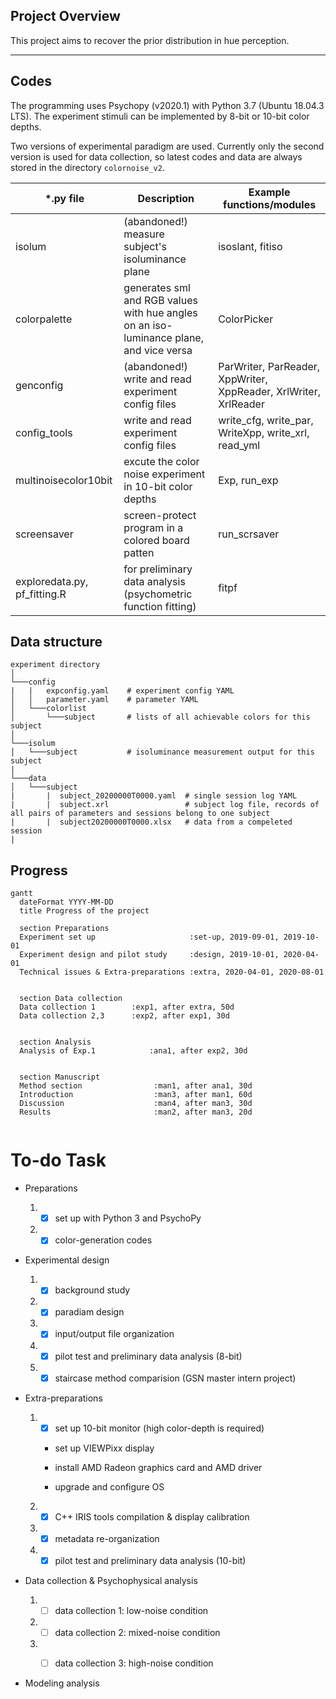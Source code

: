 ## Project Overview
This project aims to recover the prior distribution in hue perception. 

---

## Codes
The programming uses Psychopy (v2020.1) with Python 3.7 (Ubuntu 18.04.3 LTS).
The experiment stimuli can be implemented by 8-bit or 10-bit color depths.  

Two versions of experimental paradigm are used. Currently only the second version is used for data collection, so latest codes and data are always stored in the directory `colornoise_v2`.

| *.py file | Description | Example functions/modules |
| --- | --- | --- |
| isolum | (abandoned!) measure subject's isoluminance plane | isoslant, fitiso |
| colorpalette | generates sml and RGB values with hue angles on an iso-luminance plane, and vice versa | ColorPicker|
| genconfig | (abandoned!) write and read experiment config files | ParWriter, ParReader, XppWriter, XppReader, XrlWriter, XrlReader |
| config_tools | write and read experiment config files | write_cfg, write_par, WriteXpp, write_xrl, read_yml |
| multinoisecolor10bit | excute the color noise experiment in 10-bit color depths| Exp, run_exp |
| screensaver | screen-protect program in a colored board patten | run_scrsaver |
| exploredata.py, pf_fitting.R | for preliminary data analysis (psychometric function fitting) | fitpf |

## Data structure
```
experiment directory 
│
└───config
|   |   expconfig.yaml    # experiment config YAML
│   │   parameter.yaml    # parameter YAML
│   └───colorlist         
│       └───subject       # lists of all achievable colors for this subject
│ 
└───isolum  
│   └───subject           # isoluminance measurement output for this subject
|
└───data
│   └───subject
|       |  subject_20200000T0000.yaml  # single session log YAML
|       |  subject.xrl                 # subject log file, records of all pairs of parameters and sessions belong to one subject 
|       |  subject20200000T0000.xlsx   # data from a compeleted session
|
```

## Progress


```mermaid
gantt
  dateFormat YYYY-MM-DD
  title Progress of the project
  
  section Preparations
  Experiment set up                     :set-up, 2019-09-01, 2019-10-01
  Experiment design and pilot study     :design, 2019-10-01, 2020-04-01
  Technical issues & Extra-preparations :extra, 2020-04-01, 2020-08-01
  

  section Data collection
  Data collection 1        :exp1, after extra, 50d
  Data collection 2,3      :exp2, after exp1, 30d
  

  section Analysis
  Analysis of Exp.1            :ana1, after exp2, 30d


  section Manuscript
  Method section                :man1, after ana1, 30d
  Introduction                  :man3, after man1, 60d
  Discussion                    :man4, after man3, 30d
  Results                       :man2, after man3, 20d
  
```

# To-do Task

* Preparations

    1. * [x]    set up with Python 3 and PsychoPy

    2. * [x]    color-generation codes 

* Experimental design

    1. * [x]    background study

    2. * [x]    paradiam design
    
    3. * [x]    input/output file organization
    
    4. * [x]    pilot test and preliminary data analysis (8-bit)
    
    5. * [x]    staircase method comparision (GSN master intern project)

* Extra-preparations

    1. * [x]    set up 10-bit monitor (high color-depth is required)
    
        - set up VIEWPixx display
        
        - install AMD Radeon graphics card and AMD driver
        
        - upgrade and configure OS
        
    2. * [x]    C++ IRIS tools compilation & display calibration
    
    3. * [x]    metadata re-organization
    
    4. * [x]    pilot test and preliminary data analysis (10-bit)
    
* Data collection & Psychophysical analysis

    1. * [ ]    data collection 1: low-noise condition
    
    2. * [ ]    data collection 2: mixed-noise condition
    
    3. * [ ]    data collection 3: high-noise condition


* Modeling analysis
